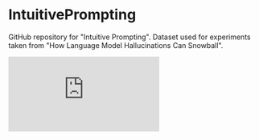 # IntuitivePrompting
GitHub repository for "Intuitive Prompting". Dataset used for experiments taken from "How Language Model Hallucinations Can Snowball".

![alt text](https://github.com/AlexBraverman/IntuitivePrompting/blob/main/color-intuitive-prompt.pdf?raw=true)
